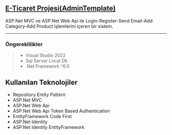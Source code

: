 ## <a href="https://github.com/serkanozsoz/OopPratictices/tree/master/UmlDiagrams/UniversityManagementSystem">E-Ticaret Projesi(AdminTemplate)</a>

ASP.Net MVC ve ASP.Net Web Api ile Login-Register-Send Email-Add Category-Add Product işlemlerini içeren bir sistem.

----------
### Öngereklilikler

> - Visual Studio 2022
> - Sql Server Local Db
> - .Net Framework ^6.0

## Kullanılan Teknolojiler ##

 - Repository Entity Pattern
 - ASP.Net MVC 
 - ASP.Net Web Api 
 - ASP.Net Web Api Token Based Authentication
 - EntityFramework Code First
 - ASP.Net Identity
 - ASP.Net Identity EntityFramework
 
 
 
